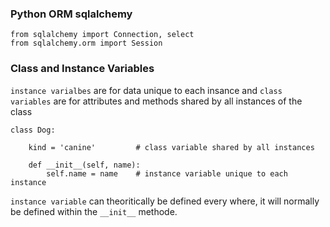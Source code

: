 ### Python ORM sqlalchemy
```
from sqlalchemy import Connection, select
from sqlalchemy.orm import Session
```

### Class and Instance Variables
`instance varialbes` are for data unique to each insance and `class variables` are for attributes
and methods shared by all instances of the class
```
class Dog:

    kind = 'canine'         # class variable shared by all instances

    def __init__(self, name):
        self.name = name    # instance variable unique to each instance
```
`instance variable` can theoritically be defined every where, it will normally be defined within the `__init__` methode.
